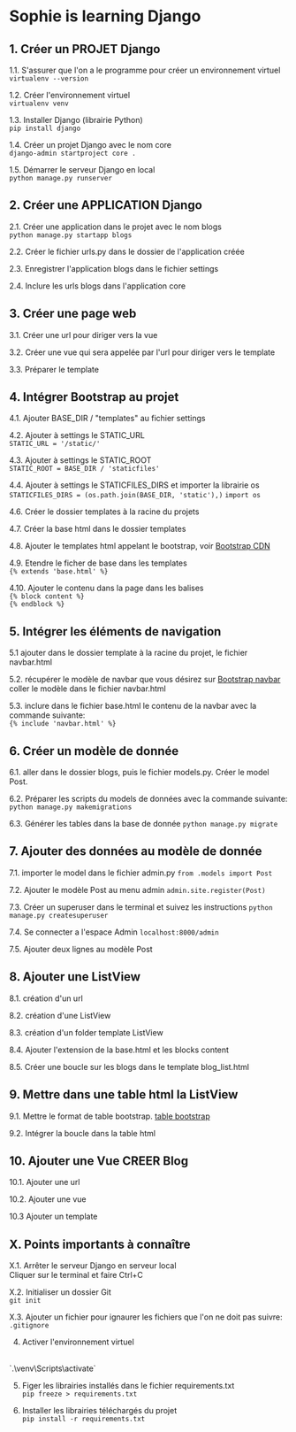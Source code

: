 # Sophie is learning Django

## 1. Créer un PROJET Django

1.1. S'assurer que l'on a le programme pour créer un environnement virtuel 
</br>
`virtualenv --version`

1.2. Créer l'environnement virtuel
</br>
`virtualenv venv`

1.3. Installer Django (librairie Python)
</br>
`pip install django`

1.4. Créer un projet Django avec le nom core
</br>
`django-admin startproject core .`

1.5. Démarrer le serveur Django en local
</br>
`python manage.py runserver`


## 2. Créer une APPLICATION Django

2.1. Créer une application dans le projet avec le nom blogs
</br>
`python manage.py startapp blogs`

2.2. Créer le fichier urls.py dans le dossier de l'application créée

2.3. Enregistrer l'application blogs dans le fichier settings 

2.4. Inclure les urls blogs dans l'application core


## 3. Créer une page web

3.1. Créer une url pour diriger vers la vue

3.2. Créer une vue qui sera appelée par l'url pour diriger vers le template

3.3. Préparer le template

## 4. Intégrer Bootstrap au projet

4.1. Ajouter BASE_DIR / "templates" au fichier settings

4.2. Ajouter à settings le STATIC_URL</br>
`STATIC_URL = '/static/'`

4.3. Ajouter à settings le STATIC_ROOT</br>
`STATIC_ROOT = BASE_DIR / 'staticfiles'`

4.4. Ajouter à settings le STATICFILES_DIRS et importer la librairie os
`STATICFILES_DIRS = (os.path.join(BASE_DIR, 'static'),)`
`import os`

4.6. Créer le dossier templates à la racine du projets

4.7. Créer la base html dans le dossier templates

4.8. Ajouter le templates html appelant le bootstrap, voir [Bootstrap CDN](https://www.bootstrapcdn.com/)

4.9. Etendre le ficher de base dans les templates</br>
`{% extends 'base.html' %}`

4.10. Ajouter le contenu dans la page dans les balises</br>
`{% block content %}`</br>
`{% endblock %}`

## 5. Intégrer les éléments de navigation

5.1 ajouter dans le dossier template à la racine du projet, le fichier navbar.html

5.2. récupérer le modèle de navbar que vous désirez sur [Bootstrap navbar](https://getbootstrap.com/docs/4.3/components/navbar/) coller le modèle dans le fichier navbar.html

5.3. inclure dans le fichier base.html le contenu de la navbar avec la commande suivante:</br>
`{% include 'navbar.html' %}`

## 6. Créer un modèle de donnée

6.1. aller dans le dossier blogs, puis le fichier models.py. Créer le model Post.

6.2. Préparer les scripts du models de données avec la commande suivante:
`python manage.py makemigrations`

6.3. Générer les tables dans la base de donnée
`python manage.py migrate`

## 7. Ajouter des données au modèle de donnée

7.1. importer le model dans le fichier admin.py
`from .models import Post`

7.2. Ajouter le modèle Post au menu admin
`admin.site.register(Post)`

7.3. Créer un superuser dans le terminal et suivez les instructions
`python manage.py createsuperuser`

7.4. Se connecter a l'espace Admin
`localhost:8000/admin`

7.5. Ajouter deux lignes au modèle Post

## 8. Ajouter une ListView

8.1. création d'un url

8.2. création d'une ListView

8.3. création d'un folder template ListView

8.4. Ajouter l'extension de la base.html et les blocks content

8.5. Créer une boucle sur les blogs dans le template blog_list.html

## 9. Mettre dans une table html la ListView

9.1. Mettre le format de table bootstrap. [table bootstrap](https://getbootstrap.com/docs/4.0/content/tables/)

9.2. Intégrer la boucle dans la table html 

## 10. Ajouter une Vue CREER Blog

10.1. Ajouter une url

10.2. Ajouter une vue

10.3 Ajouter un template

## X. Points importants à connaître

X.1. Arrêter le serveur Django en serveur local
</br>
Cliquer sur le terminal et faire Ctrl+C

X.2. Initialiser un dossier Git
</br>
`git init`

X.3. Ajouter un fichier pour ignaurer les fichiers que l'on ne doit pas suivre:
</br>
`.gitignore`

4. Activer l'environnement virtuel
<br/>
`.\venv\Scripts\activate`

5. Figer les librairies installés dans le fichier requirements.txt</br>
`pip freeze > requirements.txt`

6. Installer les librairies téléchargés du projet</br>
`pip install -r requirements.txt`